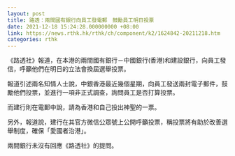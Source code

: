 ```yaml
---
layout: post
title: 路透：兩間國有銀行向員工發電郵　鼓勵員工明日投票
date: 2021-12-18 15:24:28.000000000 +08:00
link: https://news.rthk.hk/rthk/ch/component/k2/1624842-20211218.htm
categories: rthk
---
```


《路透社》報道，在本港的兩間國有銀行－中國銀行(香港)和建設銀行，向員工發信，呼籲他們在明日的立法會換屆選舉投票。

報道引述兩名知情人士說，中銀香港最近幾個星期，向員工發送兩封電子郵件，鼓勵他們投票，並進行一項非正式調查，詢問員工是否打算投票。

而建行則在電郵中說，請為香港和自己投出神聖的一票。

另外，報道說，建行在其官方微信公眾號上公開呼籲投票，稱投票將有助於改善選舉制度，確保「愛國者治港」。

兩間銀行未沒有回應《路透社》的提問。
